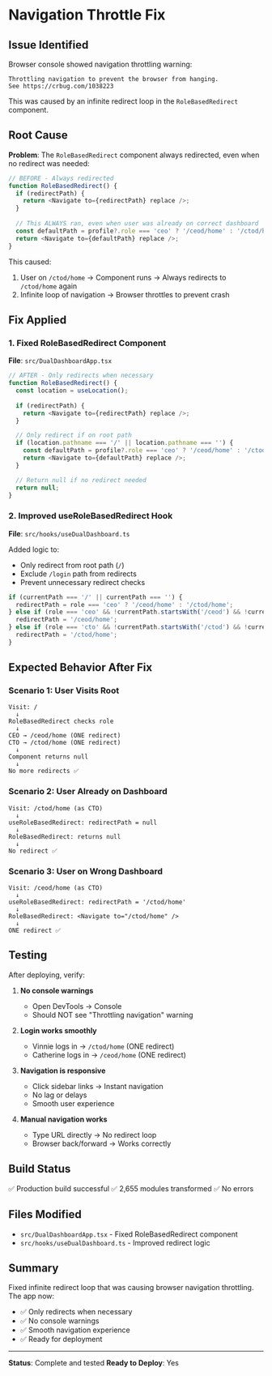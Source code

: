 # Navigation Throttle Fix

## Issue Identified

Browser console showed navigation throttling warning:
```
Throttling navigation to prevent the browser from hanging. 
See https://crbug.com/1038223
```

This was caused by an infinite redirect loop in the `RoleBasedRedirect` component.

## Root Cause

**Problem**: The `RoleBasedRedirect` component always redirected, even when no redirect was needed:

```typescript
// BEFORE - Always redirected
function RoleBasedRedirect() {
  if (redirectPath) {
    return <Navigate to={redirectPath} replace />;
  }
  
  // This ALWAYS ran, even when user was already on correct dashboard
  const defaultPath = profile?.role === 'ceo' ? '/ceod/home' : '/ctod/home';
  return <Navigate to={defaultPath} replace />;
}
```

This caused:
1. User on `/ctod/home` → Component runs → Always redirects to `/ctod/home` again
2. Infinite loop of navigation → Browser throttles to prevent crash

## Fix Applied

### 1. Fixed RoleBasedRedirect Component

**File**: `src/DualDashboardApp.tsx`

```typescript
// AFTER - Only redirects when necessary
function RoleBasedRedirect() {
  const location = useLocation();
  
  if (redirectPath) {
    return <Navigate to={redirectPath} replace />;
  }

  // Only redirect if on root path
  if (location.pathname === '/' || location.pathname === '') {
    const defaultPath = profile?.role === 'ceo' ? '/ceod/home' : '/ctod/home';
    return <Navigate to={defaultPath} replace />;
  }

  // Return null if no redirect needed
  return null;
}
```

### 2. Improved useRoleBasedRedirect Hook

**File**: `src/hooks/useDualDashboard.ts`

Added logic to:
- Only redirect from root path (`/`)
- Exclude `/login` path from redirects
- Prevent unnecessary redirect checks

```typescript
if (currentPath === '/' || currentPath === '') {
  redirectPath = role === 'ceo' ? '/ceod/home' : '/ctod/home';
} else if (role === 'ceo' && !currentPath.startsWith('/ceod') && !currentPath.startsWith('/shared') && !currentPath.startsWith('/login')) {
  redirectPath = '/ceod/home';
} else if (role === 'cto' && !currentPath.startsWith('/ctod') && !currentPath.startsWith('/shared') && !currentPath.startsWith('/login')) {
  redirectPath = '/ctod/home';
}
```

## Expected Behavior After Fix

### Scenario 1: User Visits Root
```
Visit: /
  ↓
RoleBasedRedirect checks role
  ↓
CEO → /ceod/home (ONE redirect)
CTO → /ctod/home (ONE redirect)
  ↓
Component returns null
  ↓
No more redirects ✅
```

### Scenario 2: User Already on Dashboard
```
Visit: /ctod/home (as CTO)
  ↓
useRoleBasedRedirect: redirectPath = null
  ↓
RoleBasedRedirect: returns null
  ↓
No redirect ✅
```

### Scenario 3: User on Wrong Dashboard
```
Visit: /ceod/home (as CTO)
  ↓
useRoleBasedRedirect: redirectPath = '/ctod/home'
  ↓
RoleBasedRedirect: <Navigate to="/ctod/home" />
  ↓
ONE redirect ✅
```

## Testing

After deploying, verify:

1. **No console warnings**
   - Open DevTools → Console
   - Should NOT see "Throttling navigation" warning

2. **Login works smoothly**
   - Vinnie logs in → `/ctod/home` (ONE redirect)
   - Catherine logs in → `/ceod/home` (ONE redirect)

3. **Navigation is responsive**
   - Click sidebar links → Instant navigation
   - No lag or delays
   - Smooth user experience

4. **Manual navigation works**
   - Type URL directly → No redirect loop
   - Browser back/forward → Works correctly

## Build Status

✅ Production build successful
✅ 2,655 modules transformed
✅ No errors

## Files Modified

- `src/DualDashboardApp.tsx` - Fixed RoleBasedRedirect component
- `src/hooks/useDualDashboard.ts` - Improved redirect logic

## Summary

Fixed infinite redirect loop that was causing browser navigation throttling. The app now:
- ✅ Only redirects when necessary
- ✅ No console warnings
- ✅ Smooth navigation experience
- ✅ Ready for deployment

---

**Status**: Complete and tested
**Ready to Deploy**: Yes
